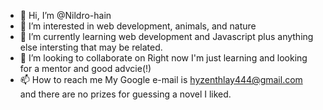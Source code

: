 - 👋 Hi, I’m @Nildro-hain
- 👀 I’m interested in web development, animals, and nature
- 🌱 I’m currently learning web development and Javascript plus anything else intersting that may be related.
- 💞️ I’m looking to collaborate on Right now I'm just learning and looking for a mentor and good advcie(!)
- 📫 How to reach me My Google e-mail is hyzenthlay444@gmail.com and there are no prizes for guessing a novel I liked.

<!---
Nildro-hain/Nildro-hain is a ✨ special ✨ repository because its `README.md` (this file) appears on your GitHub profile.
You can click the Preview link to take a look at your changes.
--->

